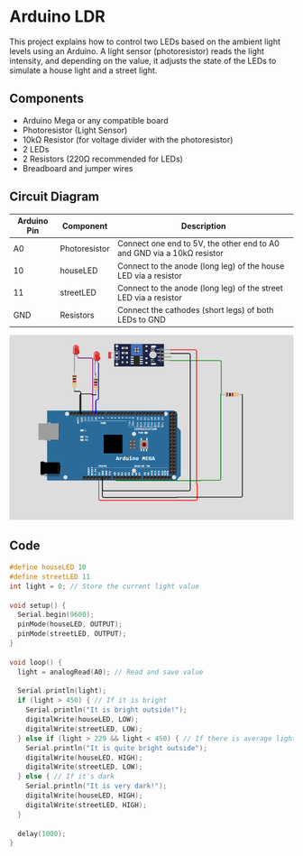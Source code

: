 # Arduino LDR

This project explains how to control two LEDs based on the ambient light levels using an Arduino. A light sensor (photoresistor) reads the light intensity, and depending on the value, it adjusts the state of the LEDs to simulate a house light and a street light.

## Components

- Arduino Mega or any compatible board
- Photoresistor (Light Sensor)
- 10kΩ Resistor (for voltage divider with the photoresistor)
- 2 LEDs
- 2 Resistors (220Ω recommended for LEDs)
- Breadboard and jumper wires

## Circuit Diagram

| Arduino Pin | Component         | Description                            |
|-------------|-------------------|----------------------------------------|
| A0          | Photoresistor     | Connect one end to 5V, the other end to A0 and GND via a 10kΩ resistor |
| 10          | houseLED          | Connect to the anode (long leg) of the house LED via a resistor |
| 11          | streetLED         | Connect to the anode (long leg) of the street LED via a resistor |
| GND         | Resistors         | Connect the cathodes (short legs) of both LEDs to GND |

![Schematics](https://github.com/swalehmwadime/IOT-Arduino-Sample-projects/blob/main/Projects/LDR/LDR.png)
## Code

```cpp
#define houseLED 10
#define streetLED 11
int light = 0; // Store the current light value

void setup() {
  Serial.begin(9600);
  pinMode(houseLED, OUTPUT);
  pinMode(streetLED, OUTPUT);
}

void loop() {
  light = analogRead(A0); // Read and save value

  Serial.println(light);
  if (light > 450) { // If it is bright
    Serial.println("It is bright outside!");
    digitalWrite(houseLED, LOW);
    digitalWrite(streetLED, LOW);
  } else if (light > 229 && light < 450) { // If there is average light
    Serial.println("It is quite bright outside");
    digitalWrite(houseLED, HIGH);
    digitalWrite(streetLED, LOW);
  } else { // If it's dark
    Serial.println("It is very dark!");
    digitalWrite(houseLED, HIGH);
    digitalWrite(streetLED, HIGH);
  }

  delay(1000);
}

